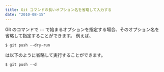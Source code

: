 ```yaml
---
title: Git コマンドの長いオプション名を省略して入力する
date: "2010-08-15"
---
```


Git のコマンドで `--` で始まるオプションを指定する場合、そのオプション名を省略して指定することができます。
例えば、

~~~
$ git push --dry-run
~~~

は以下のように省略して実行することができます。

~~~
$ git push --d
~~~

